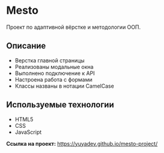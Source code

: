 # Mesto

Проект по адаптивной вёрстке и методологии ООП.

## Описание

* Верстка главной страницы
* Реализованы модальные окна
* Выполнено подключение к API
* Настроена работа с формами
* Классы названы в нотации CamelCase

## Используемые технологии

* HTML5
* CSS
* JavaScript


**Ссылка на проект:** https://yuyadev.github.io/mesto-project/

